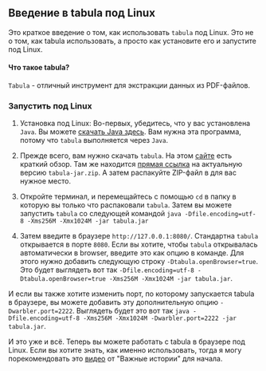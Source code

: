 ## Введение в tabula под Linux
Это краткое введение о том, как использовать `tabula` под Linux. Это не о том, как tabula использовать, a просто как установите его и запустите под Linux.

#### Что такое tabula?
`Tabula` - отличный инструмент для экстракции данных из PDF-файлов.
### 3апустить под Linux

1. Установка под Linux: Во-первых, убедитесь, что у вас установлена `Java`. Вы можете [скачать Java здесь](https://www.java.com/en/download/). Вам нужна эта программа, потому что `tabula` выполняется через `Java`. 

2. Прежде всего, вам нужно скачать `tabula`. На этом [сайте](https://tabula.technology/) есть краткий обзор. Там же находится [прямая ссылка](https://github.com/tabulapdf/tabula/releases/download/v1.2.1/tabula-jar-1.2.1.zip) на актуальную версию `tabula-jar.zip`. А затем распакуйте ZIP-файл в для вас нужное место.

3. Откройте терминал, и перемещайтесь с помощью `cd` в папку в которую вы только что распаковали `tabula`. Затем вы можете запустить `tabula` со следующей командой `java -Dfile.encoding=utf-8 -Xms256M -Xmx1024M -jar tabula.jar`

4. Затем введите в браузере `http://127.0.0.1:8080/`. Cтандартна `tabula` открывается в портe `8080`. Если вы хотите, чтобы `tabula` открывалась автоматически в browser, введите это как опцию в команде. Для этого нужно добавить следующую строку `-Dtabula.openBrowser=true`. Это будет выглядеть вот так `-Dfile.encoding=utf-8 -Dtabula.openBrowser=true -Xms256M -Xmx1024M -jar tabula.jar`.

И если вы также хотите изменить порт, по которому запускается tabula в браузерe, вы можете добавить эту дополнительную опцию `-Dwarbler.port=2222`. Bыглядеть будет это вот так `java -Dfile.encoding=utf-8 -Xms256M -Xmx1024M -Dwarbler.port=2222 -jar tabula.jar`.


И это уже и всё. Теперь вы можете работать с tabula в браузере под Linux.
Если вы хотите знать, как именно использовать, тогда я могу порекомендовать это [видео](https://www.youtube.com/watch?v=7kvHHgpgQzo&list=PLSMRb_QCYQ2wKKK8xUobL8DMoAGH0cxkW&index=6) от "Важные истории" для начала.
